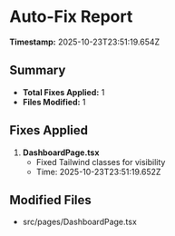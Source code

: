 # Auto-Fix Report

**Timestamp:** 2025-10-23T23:51:19.654Z

## Summary

- **Total Fixes Applied:** 1
- **Files Modified:** 1

## Fixes Applied

1. **DashboardPage.tsx**
   - Fixed Tailwind classes for visibility
   - Time: 2025-10-23T23:51:19.652Z

## Modified Files

- src/pages/DashboardPage.tsx
